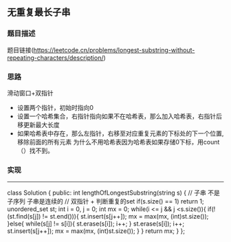 ## 无重复最长子串 ##

### 题目描述 ###
   题目链接(https://leetcode.cn/problems/longest-substring-without-repeating-characters/description/)
### 思路 ###
  滑动窗口+双指针
  - 设置两个指针，初始时指向0
  - 设置一个哈希集合，右指针指向如果不在哈希表，那么加入哈希表，右指针后移更新最大长度
  - 如果哈希表中存在，那么左指针，右移至对应重复元素的下标处的下一个位置,移除前面的所有元素
  为什么不用哈希表因为哈希表如果存储0下标，用count（）找不到。

### 实现 ###

---
class Solution {
public:
    int lengthOfLongestSubstring(string s) {
        // 子串 不是 子序列 子串是连续的
        // 双指针 + 判断重复的set
        if(s.size() == 1) return 1;
        unordered_set<char> st;
        int i = 0, j = 0;
        int mx = 0;
        while(i <= j && j <s.size()){
            if(!(st.find(s[j]) != st.end())){
                st.insert(s[j++]);
                mx = max(mx, (int)st.size());
            }else{
                while(s[j] != s[i]){
                    st.erase(s[i]);
                    i++;
                }
                st.erase(s[i]);
                i++;
                st.insert(s[j++]);
                mx = max(mx, (int)st.size());
            }
        }
        return mx;
    }
};
```
  
